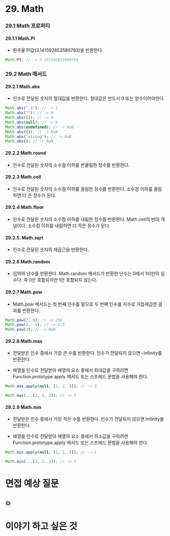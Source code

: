 # 29. Math

### 29.1 Math 프로퍼티

#### 29.1.1 Math.PI

- 원주율 PI값(3.141592653589793)을 반환한다.

```jsx
Math.PI; // -> 3.141592653589793
```

### 29.2 Math 메서드

#### 29.2.1 Math.abs

- 인수로 전달된 숫자의 절대값을 반환한다. 절대값은 반드시 0 또는 양수이어야한다.

```jsx
Math.abs("-1"); // -> 1
Math.abs(""); // -> 0
Math.abs([]); // -> 0
Math.abs(null); // -> 0
Math.abs(undefined); // -> NaN
Math.abs({}); // -> NaN
Math.abs("string"); // -> NaN
Math.abs(); // -> NaN
```

#### 29.2.2 Math.round

- 인수로 전달된 숫자의 소수점 이하를 반올림한 정수를 반환한다.

#### 29.2.3 Math.ceil

- 인수로 전달된 숫자의 소수점 이하를 올림한 정수를 반환한다. 소수점 이하를 올림하면 더 큰 정수가 된다.

#### 29.2.4 Math.floor

- 인수로 전달된 숫자의 소수점 이하를 내림한 정수를 반환한다. Math.ceil의 반대 개념이다. 소수점 이하를 내림하면 더 작은 정수가 된다.

#### 29.2.5. Math.sqrt

- 인수로 전달된 숫자의 제곱근을 반환한다.

#### 29.2.6 Math.random

- 임의의 난수를 반환한다. Math.random 메서드가 반환한 난수는 0에서 1미만의 실수다. 즉 0은 포함되지만 1은 포함되지 않는다.

#### 29.2.7 Math.pow

- Math.pow 메서드는 첫 번째 인수를 밑으로 두 번째 인수를 지수로 거듭제곱한 결과를 반환한다.

```jsx
Math.pow(2, 8); // -> 256
Math.pow(2, -1); // -> 0.5
Math.pow(2); // -> NaN
```

#### 29.2.8 Math.max

- 전달받은 인수 중에서 가장 큰 수를 반환한다. 인수가 전달되지 않으면 -Infinity를 반환한다.

- 배열을 인수로 전달받아 배열의 요소 중에서 최대값을 구하려면 Function.prototype.apply 메서드 또는 스프레드 문법을 사용해야 한다.

```jsx
Math.max.apply(null, [1, 2, 3]); // -> 3

Math.max(...[1, 2, 3]); // -> 3
```

#### 29.2.9 Math.min

- 전달받은 인수 중에서 가장 작은 수를 반환한다. 인수가 전달되지 않으면 Infinity를 반환한다.

- 배열을 인수로 전달받아 배열의 요소 중에서 최소값을 구하려면 Function.prototype.apply 메서드 또는 스프레드 문법을 사용해야 한다.

```jsx
Math.min.apply(null, [1, 2, 3]); // -> 1

Math.min(...[1, 2, 3]); // -> 1
```

# 면접 예상 질문

## 💥 

# 이야기 하고 싶은 것

